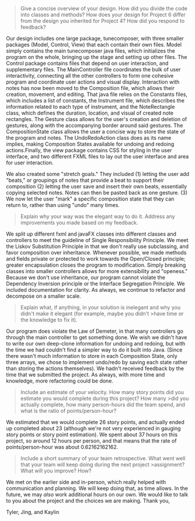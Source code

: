 >Give a concise overview of your design. How did you divide the code into classes and methods? How does your design for Project 6 differ from the design you inherited for Project 4? How did you respond to feedback?

Our design includes one large package, tunecomposer, with three smaller packages (Model, Control, View) that each contain their own files. Model simply contains the main tunecomposer java files, which initializes the program on the whole, bringing up the stage and setting up other files. The Control package contains files that depend on user interaction, and supplementary files. The MainController file coordinates the bulk of user interactivity, connecting all the other controllers to form one cohesive program and coordinate user actions and visual display. Interaction with notes has now been moved to the Composition file, which allows their creation, movement, and editing. That java file relies on the Constants files, which includes a list of constants, the Instrument file, which describes the information related to each type of instrument, and the NoteRectangle class, which defines the duration, location, and visual of created note rectangles. The Gesture class allows for the user's creation and deletion of gestures, along with the accompanying border around said gestures. The CompositionState class allows the user a concise way to store the state of the program and notes. The UndoRedoAction class does as its name implies, making Composition States available for undoing and redoing actions.Finally, the view package contains CSS for styling in the user interface, and two different FXML files to lay out the user interface and area for user interaction.

We also created some "stretch goals." They included (1) letting the user add "beats," or groupings of notes that provide a beat to support their composition (2) letting the user save and insert their own beats, essentially copying selected notes. Notes can then be pasted back as one gesture. (3) We now let the user "mark" a specific composition state that they can return to, rather than using "undo" many times.

>Explain why your way was the elegant way to do it. Address any improvements you made based on my feedback.

We split up different fxml and javaFX classes into different classes and controllers to meet the guideline of Single Responsibility Principle. We meet the Liskov Substitution Principle in that we don't really use subclassing, and favor composition over inheritance. Whenever possible, we made methods and fields private or protected to work towards the Open/Closed principle; greater encapsulation closes the program to modification. Simply breaking classes into smaller controllers allows for more extensibility and "openess." Because we don't use inheritance, our program cannot violate the Dependency Inversion principle or the Interface Segregation Principle. We included documentation for clarity. As always, we continue to refactor and decompose on a smaller scale. 

>Explain what, if anything, in your solution is inelegant and why you didn't make it elegant (for example, maybe you didn't >have time or the knowledge to fix it).

Our program does violate the Law of Demeter, in that many controllers go through the main controller to get something done. We wish we didn't have to write our own deep-clone information for undoing and redoing, but with the time we had couldn't find a simpler way to do it built into Java. (Since there wasn't much information to store in each Composition State, only three arrays, we chose to implement undo/redo by saving each state rather than storing the actions themselves). We hadn't received feedback by the time that we submitted the project. As always, with more time and knowledge, more refactoring could be done.

>Include an estimate of your velocity. How many story points did you estimate you would complete during this project? How many >did you actually complete, how many person-hours did the team spend, and what is the ratio of points/person-hour?

We estimated that we would complete 26 story points, and actually ended up completed about 23 (although we're not very experienced in gauging story points or story point estimation). We spent about 37 hours on this project, so around 12 hours per person, and that means that the rate of points/person-hour was about 0.62162162162.

>Include a short summary of your team retrospective. What went well that your team will keep doing during the next project >assignment? What will you improve? How?

We met on the earlier side and in-person, which really helped with communication and planning. We will keep doing that, as time allows. In the future, we may *also* work additional hours on our own. We would like to talk to you about the project and the choices we are making. Thank you,

Tyler, Jing, and Kaylin


